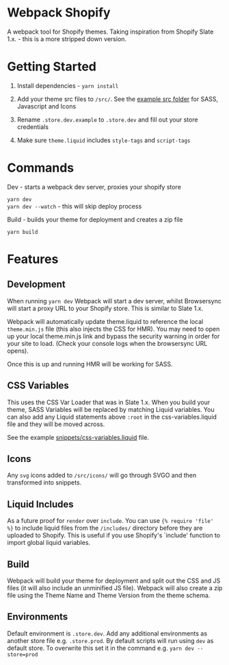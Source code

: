 # Webpack Shopify

A webpack tool for Shopify themes. Taking inspiration from Shopify Slate 1.x. - this is a more stripped down version. 

# Getting Started

1. Install dependencies - `yarn install`

2. Add your theme src files to `/src/`. See the [example src folder](https://github.com/switchthemes/webpack-shopify/tree/master/__src-examples) for SASS, Javascript and Icons

3. Rename `.store.dev.example` to `.store.dev` and fill out your store credentials

4. Make sure `theme.liquid` includes `style-tags` and `script-tags`

# Commands

Dev - starts a webpack dev server, proxies your shopify store

`yarn dev`\
`yarn dev --watch` - this will skip deploy process

Build - builds your theme for deployment and creates a zip file

`yarn build`

# Features

## Development
When running `yarn dev` Webpack will start a dev server, whilst Browsersync will start a proxy URL to your Shopify store. This is similar to Slate 1.x.

Webpack will automatically update theme.liquid to reference the local `theme.min.js` file (this also injects the CSS for HMR). You may need to open up your local theme.min.js link and bypass the security warning in order for your site to load. (Check your console logs when the browsersync URL opens).

Once this is up and running HMR will be working for SASS. 

## CSS Variables
This uses the CSS Var Loader that was in Slate 1.x. When you build your theme, SASS Variables will be replaced by matching Liquid variables. You can also add any Liquid statements above `:root` in the css-variables.liquid file and they will be moved across. 

See the example [snippets/css-variables.liquid](https://github.com/switchthemes/webpack-shopify/blob/master/__src-examples/snippets/css-variables.liquid) file.

## Icons
Any `svg` icons added to `/src/icons/` will go through SVGO and then transformed into snippets.

## Liquid Includes
As a future proof for `render` over `include`. You can use `{% require 'file' %}` to include liquid files from the `/includes/` directory before they are uploaded to Shopify. This is useful if you use Shopify's `include' function to import global liquid variables.

## Build
Webpack will build your theme for deployment and split out the CSS and JS files (it will also include an unminified JS file). Webpack will also create a zip file using the Theme Name and Theme Version from the theme schema. 

## Environments
Default environment is `.store.dev`. Add any additional environments as another store file e.g. `.store.prod`. By default scripts will run using `dev` as default store. To overwrite this set it in the command e.g. `yarn dev --store=prod`
